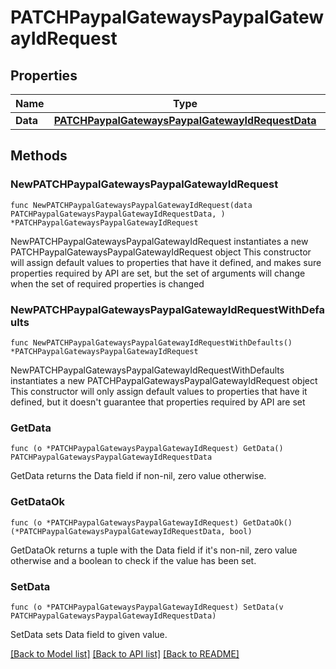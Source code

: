 # PATCHPaypalGatewaysPaypalGatewayIdRequest

## Properties

Name | Type | Description | Notes
------------ | ------------- | ------------- | -------------
**Data** | [**PATCHPaypalGatewaysPaypalGatewayIdRequestData**](PATCHPaypalGatewaysPaypalGatewayIdRequestData.md) |  | 

## Methods

### NewPATCHPaypalGatewaysPaypalGatewayIdRequest

`func NewPATCHPaypalGatewaysPaypalGatewayIdRequest(data PATCHPaypalGatewaysPaypalGatewayIdRequestData, ) *PATCHPaypalGatewaysPaypalGatewayIdRequest`

NewPATCHPaypalGatewaysPaypalGatewayIdRequest instantiates a new PATCHPaypalGatewaysPaypalGatewayIdRequest object
This constructor will assign default values to properties that have it defined,
and makes sure properties required by API are set, but the set of arguments
will change when the set of required properties is changed

### NewPATCHPaypalGatewaysPaypalGatewayIdRequestWithDefaults

`func NewPATCHPaypalGatewaysPaypalGatewayIdRequestWithDefaults() *PATCHPaypalGatewaysPaypalGatewayIdRequest`

NewPATCHPaypalGatewaysPaypalGatewayIdRequestWithDefaults instantiates a new PATCHPaypalGatewaysPaypalGatewayIdRequest object
This constructor will only assign default values to properties that have it defined,
but it doesn't guarantee that properties required by API are set

### GetData

`func (o *PATCHPaypalGatewaysPaypalGatewayIdRequest) GetData() PATCHPaypalGatewaysPaypalGatewayIdRequestData`

GetData returns the Data field if non-nil, zero value otherwise.

### GetDataOk

`func (o *PATCHPaypalGatewaysPaypalGatewayIdRequest) GetDataOk() (*PATCHPaypalGatewaysPaypalGatewayIdRequestData, bool)`

GetDataOk returns a tuple with the Data field if it's non-nil, zero value otherwise
and a boolean to check if the value has been set.

### SetData

`func (o *PATCHPaypalGatewaysPaypalGatewayIdRequest) SetData(v PATCHPaypalGatewaysPaypalGatewayIdRequestData)`

SetData sets Data field to given value.



[[Back to Model list]](../README.md#documentation-for-models) [[Back to API list]](../README.md#documentation-for-api-endpoints) [[Back to README]](../README.md)



